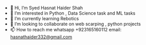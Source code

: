 - 👋 Hi, I’m Syed Hasnat Haider Shah
- 👀 I’m interested in Python , Data Science task and ML tasks
- 🌱 I’m currently learning Rebotics
- 💞️ I’m looking to collaborate on web scarping , python projects
- 📫 How to reach me whatsapp +923165160112 email: hasnathaider332@gmail.com



<!---
SyedhasnatHaiderShah/SyedhasnatHaiderShah is a ✨ special ✨ repository because its `README.md` (this file) appears on your GitHub profile.
You can click the Preview link to take a look at your changes.
--->
